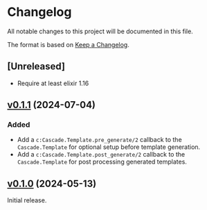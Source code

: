 # Changelog

All notable changes to this project will be documented in this file.

The format is based on [Keep a Changelog](https://keepachangelog.com/en/1.0.0/).

## [Unreleased]

* Require at least elixir 1.16

## [v0.1.1](https://github.com/sportradar/elixir-workspace/tree/cascade/v0.1.1) (2024-07-04)

### Added

* Add a `c:Cascade.Template.pre_generate/2` callback to the `Cascade.Template` for
optional setup before template generation.
* Add a `c:Cascade.Template.post_generate/2` callback to the `Cascade.Template` for
post processing generated templates.

## [v0.1.0](https://github.com/sportradar/elixir-workspace/tree/cascade/v0.1.0) (2024-05-13)

Initial release.
